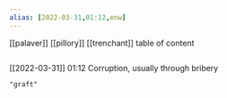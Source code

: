 ```yaml
---
alias: [2022-03-31,01:12,enw]
---
```

[[palaver]] [[pillory]] [[trenchant]]
table of content
```toc
```

[[2022-03-31]] 01:12
Corruption, usually through bribery
```query
"graft"
```